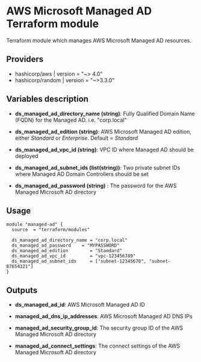# AWS Microsoft Managed AD Terraform module

Terraform module which manages AWS Microsoft Managed AD resources.

## Providers

- hashicorp/aws | version = "~> 4.0"
- hashicorp/random | version = "~>3.3.0"

## Variables description

- **ds_managed_ad_directory_name (string)**: Fully Qualified Domain Name (FQDN) for the Managed AD. i.e. "corp.local"

- **ds_managed_ad_edition (string)**: AWS Microsoft Managed AD edition, either _Standard_ or _Enterprise_. Default = _Standard_

- **ds_managed_ad_vpc_id (string)**: VPC ID where Managed AD should be deployed

- **ds_managed_ad_subnet_ids (list(string))**: Two private subnet IDs where Managed AD Domain Controllers should be set

- **ds_managed_ad_password (string)** : The password for the AWS Managed Microsoft AD directory

## Usage

```hcl
module "managed-ad" {
  source  = "terraform/modules"

  ds_managed_ad_directory_name = "corp.local"
  ds_managed_ad_password    = "MYPASSWORD"
  ds_managed_ad_edition        = "Standard"
  ds_managed_ad_vpc_id         = "vpc-123456789"
  ds_managed_ad_subnet_ids     = ["subnet-12345678", "subnet-87654321"]
}
```

## Outputs

- **ds_managed_ad_id**: AWS Microsoft Managed AD ID

- **managed_ad_dns_ip_addresses**: AWS Microsoft Managed AD DNS IPs

- **managed_ad_security_group_id**: The security group ID of the AWS Managed Microsoft AD directory

- **managed_ad_connect_settings**: The connect settings of the AWS Managed Microsoft AD directory